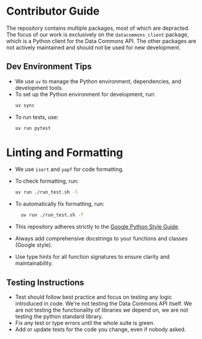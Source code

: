 # Contributor Guide

The repository contains multiple packages, most of which are depracted. The focus of our work
is exclusively on the `datacommons_client` package, which is a Python client for the
Data Commons API. The other packages are not actively maintained and should not be used for new development.

## Dev Environment Tips
- We use `uv` to manage the Python environment, dependencies, and development tools.
- To set up the Python environment for development, run:
  ```bash
  uv sync
  ```
- To run tests, use:
  ```bash
  uv run pytest
  ```

# Linting and Formatting
- We use `isort` and `yapf` for code formatting.
- To check formatting, run:
  ```bash
  uv run ./run_test.sh -l
  ```
- To automatically fix formatting, run:
  ```bash
    uv run ./run_test.sh -f
    ```
  
- This repository adheres strictly to the [Google Python Style Guide](https://google.github.io/styleguide/pyguide.html).
- Always add comprehensive docstrings to your functions and classes (Google style).
- Use type hints for all function signatures to ensure clarity and maintainability.

## Testing Instructions
- Test should follow best practice and focus on testing any logic introduced in code. We're not
    testing the Data Commons API itself. We are not testing the functionality of libraries we depend on, 
    we are not testing the python standard library.
- Fix any test or type errors until the whole suite is green.
- Add or update tests for the code you change, even if nobody asked.
